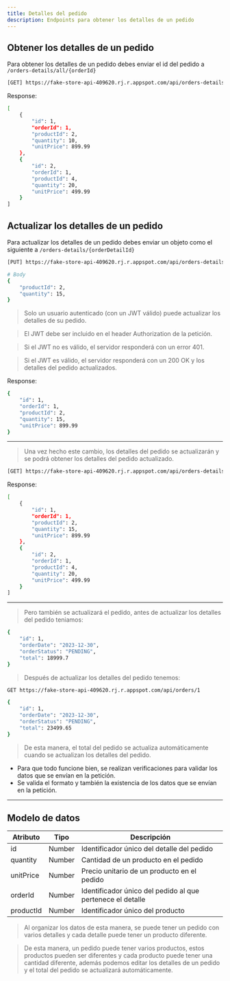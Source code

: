 ```yaml
---
title: Detalles del pedido
description: Endpoints para obtener los detalles de un pedido
---
```


## Obtener los detalles de un pedido

Para obtener los detalles de un pedido debes enviar el id del pedido a `/orders-details/all/{orderId}`

```sh
[GET] https://fake-store-api-409620.rj.r.appspot.com/api/orders-details/all/1
```

Response:

```sh
[
    {
        "id": 1,
        "orderId": 1,
        "productId": 2,
        "quantity": 10,
        "unitPrice": 899.99
    },
    {
        "id": 2,
        "orderId": 1,
        "productId": 4,
        "quantity": 20,
        "unitPrice": 499.99
    }
]
```

## Actualizar los detalles de un pedido

Para actualizar los detalles de un pedido debes enviar un objeto como el siguiente a `/orders-details/{orderDetailId}`

```sh
[PUT] https://fake-store-api-409620.rj.r.appspot.com/api/orders-details/1

# Body
{
    "productId": 2,
    "quantity": 15,
}
```

> Solo un usuario autenticado (con un JWT válido) puede actualizar los detalles de su pedido.

> El JWT debe ser incluido en el header Authorization de la petición.

> Si el JWT no es válido, el servidor responderá con un error 401.

> Si el JWT es válido, el servidor responderá con un 200 OK y los detalles del pedido actualizados.

Response:

```sh
{
    "id": 1,
    "orderId": 1,
    "productId": 2,
    "quantity": 15,
    "unitPrice": 899.99
}
```

---

> Una vez hecho este cambio, los detalles del pedido se actualizarán y se podrá obtener los detalles del pedido actualizado.

```sh
[GET] https://fake-store-api-409620.rj.r.appspot.com/api/orders-details/all/1
```

Response:

```sh
[
    {
        "id": 1,
        "orderId": 1,
        "productId": 2,
        "quantity": 15,
        "unitPrice": 899.99
    },
    {
        "id": 2,
        "orderId": 1,
        "productId": 4,
        "quantity": 20,
        "unitPrice": 499.99
    }
]
```

---

> Pero también se actualizará el pedido, antes de actualizar los detalles del pedido teniamos:

```sh
{
    "id": 1,
    "orderDate": "2023-12-30",
    "orderStatus": "PENDING",
    "total": 18999.7
}
```

> Después de actualizar los detalles del pedido tenemos:

```sh
GET https://fake-store-api-409620.rj.r.appspot.com/api/orders/1
```

```sh
{
    "id": 1,
    "orderDate": "2023-12-30",
    "orderStatus": "PENDING",
    "total": 23499.65
}
```

> De esta manera, el total del pedido se actualiza automáticamente cuando se actualizan los detalles del pedido.

- Para que todo funcione bien, se realizan verificaciones para validar los datos que se envían en la petición.
- Se valida el formato y también la existencia de los datos que se envían en la petición.

---

## Modelo de datos

| Atributo  | Tipo   | Descripción                                                |
| --------- | ------ | ---------------------------------------------------------- |
| id        | Number | Identificador único del detalle del pedido                 |
| quantity  | Number | Cantidad de un producto en el pedido                       |
| unitPrice | Number | Precio unitario de un producto en el pedido                |
| orderId   | Number | Identificador único del pedido al que pertenece el detalle |
| productId | Number | Identificador único del producto                           |


> Al organizar los datos de esta manera, se puede tener un pedido con varios detalles y cada detalle puede tener un producto diferente.

> De esta manera, un pedido puede tener varios productos, estos productos pueden ser diferentes y cada producto puede tener una cantidad diferente, además podemos editar los detalles de un pedido y el total del pedido se actualizará automáticamente.

